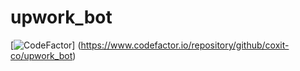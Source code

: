 # upwork_bot

[![CodeFactor](https://www.codefactor.io/repository/github/coxit-co/upwork_bot/badge?s=05fa07726484236a51528e9066c5d56f9c1a6da6)]
(https://www.codefactor.io/repository/github/coxit-co/upwork_bot)